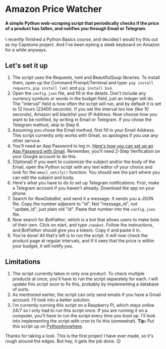 # Amazon Price Watcher
#### A simple Python web-scraping script that periodically checks if the price of a product has fallen, and notifies you through Email or Telegram.

I recently finished a Python Basics course, and decided I would try this out as my Capstone project. And I've been eyeing a sleek keyboard on Amazon for a while anyways.

## Let's set it up

 1. The script uses the Requests, lxml and BeautifulSoup libraries. To install them, open up the Command Prompt/Terminal and type: `pip install requests`, `pip install lxml` and `pip install bs4`.
 2. Open the `config.json` file, and fill in the details. Don't include any currency symbols or words in the budget field, just an integer will do. The "interval" field is how often the script will run, and by default it is set to 12 hours (23400 seconds). If you set the interval too low (like 10 seconds), Amazon will blacklist your IP Address. Now choose how you want to be notified, by writing in Email or Telegram. If you chose the Telegram method, skip to Step 6.
 3. Assuming you chose the Email method, first fill in your Email Address. This script currently only works with Gmail, so apologies if you use any other service. 
 4. You'll need an App Password to log in. [Here's how you can set up an App Password with Gmail](https://support.google.com/accounts/answer/185833?hl=en). Remember, you'll need 2-Step Verification on your Google account to do this.
 5. (Optional) If you want to customize the subject and/or the body of the Email, open the Python script with any text editor of your choice and look for the `email_notify()` function. You should see the part where you can edit the subject and body.
 6. Here's what you have to do to set up Telegram notifications. First, make a Telegram account if you haven't already. Download the app on your phone.
 7. Search for *RawDataBot*, and send it a message. It sends you a JSON file. Copy the number adjacent to "id". Not "message_id", not "update_id", just plain old "id". Paste that number into the `config.json` file.
 8. Now search for *BotFather*, which is a bot that allows users to make bots of their own. Click on start, and type `/newbot`. Follow the instructions, and *BotFather* should give you a token). Copy it and paste it in.
 9. You're done! All that's left is to run the script. It will now check the product page at regular intervals, and if it sees that the price is within your budget, it will notify you.

## Limitations

 1. The script currently takes in only one product. To check multiple products at once, you'll have to run the script separately for each. I will update this script soon to fix this, probably by implementing a database of sorts.
 2. As mentioned earlier, the script can only send emails if you have a Gmail account. I'll look into a better solution.
 3. I'm currently running this script on a Raspberry Pi, which stays online 24/7 so I only had to run this script once. If you are running it on a computer, you'll have to run the script every time you boot up. I'll look into implementing the script with cron to fix this (somewhat). **Tip:** Put this script up on [PythonAnywhere](https://www.pythonanywhere.com/).

Thanks for taking a look. This is the first project I have ever made, so it's rough around the edges. But hey, it gets the job done. 😉
 
